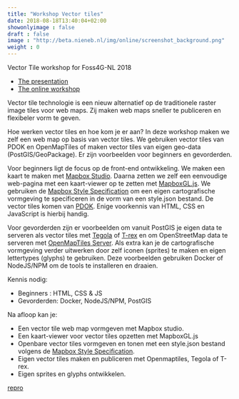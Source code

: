 ```yaml
---
title: "Workshop Vector tiles"
date: 2018-08-18T13:40:04+02:00
showonlyimage : false
draft : false
image : "http://beta.nieneb.nl/img/online/screenshot_background.png"
weight : 0
---
```


Vector Tile workshop for Foss4G-NL 2018

* [The presentation](https://nieneb.github.io/foss4gNL_vector_tiles/)
* [The online workshop](https://github.com/NieneB/foss4gNL_vector_tiles/wiki)

<!--more-->

Vector tile technologie is een nieuw alternatief op de traditionele raster image tiles voor web maps. Zij maken web maps sneller te publiceren en flexibeler vorm te geven.

Hoe werken vector tiles en hoe kom je er aan? In deze workshop maken we zelf een web map op basis van vector tiles. We gebruiken vector tiles van PDOK en OpenMapTiles of maken vector tiles van eigen geo-data (PostGIS/GeoPackage). Er zijn voorbeelden voor beginners en gevorderden.

Voor beginners ligt de focus op de front-end ontwikkeling. We maken een kaart te maken met [Mapbox Studio](https://www.mapbox.com/studio/). Daarna zetten we zelf een eenvoudige web-pagina met een kaart-viewer op te zetten met [MapboxGL.js](https://www.mapbox.com/mapbox-gl-js/api). We gebruiken de [Mapbox Style Specification](https://www.mapbox.com/mapbox-gl-js/style-spec/) om een eigen cartografische vormgeving te specificeren in de vorm van een style.json bestand. De vector tiles komen van [PDOK](https://github.com/PDOK/vectortiles-bgt-brt). Enige voorkennis van HTML, CSS en JavaScript is hierbij handig.

Voor gevorderden zijn er voorbeelden om vanuit PostGIS je eigen data te serveren als vector tiles met [Tegola](https://github.com/go-spatial/tegola) of [T-rex](https://github.com/t-rex-tileserver/t-rex) en om OpenStreetMap data te serveren met [OpenMapTiles Server](https://openmaptiles.com/server/). Als extra kan je de cartografische vormgeving verder uitwerken door zelf iconen (sprites) te maken en eigen lettertypes (glyphs) te gebruiken. Deze voorbeelden gebruiken Docker of NodeJS/NPM om de tools te installeren en draaien.

Kennis nodig:

* Beginners : HTML, CSS & JS
* Gevorderden: Docker, NodeJS/NPM, PostGIS

Na afloop kan je:

* Een vector tile web map vormgeven met Mapbox studio.
* Een kaart-viewer voor vector tiles opzetten met MapboxGL.js
* Openbare vector tiles vormgeven en tonen met een style.json bestand volgens de [Mapbox Style Specification](https://www.mapbox.com/mapbox-gl-js/style-spec/).
* Eigen vector tiles maken en publiceren met Openmaptiles, Tegola of T-rex.
* Eigen sprites en glyphs ontwikkelen.


<i class="fa fa-github"></i>
[repro](https://github.com/NieneB/foss4gNL_vector_tiles/)